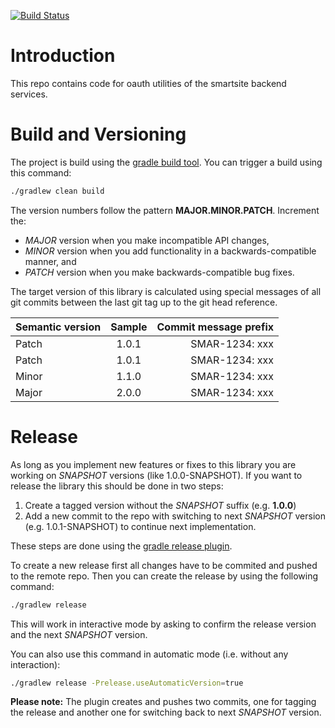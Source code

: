 [![Build Status](https://dev.azure.com/pt-iot/smartsite/_apis/build/status/csm.cloud.oauth-utilities?branchName=master)](https://dev.azure.com/pt-iot/smartsite/_build/latest?definitionId=56?branchName=master)

# Introduction

This repo contains code for oauth utilities of the smartsite backend services.

# Build and Versioning

The project is build using the [gradle build tool](https://gradle.org/). You can trigger a build using this command:

```Bash
./gradlew clean build
```

The version numbers follow the pattern **MAJOR.MINOR.PATCH**.
Increment the:

- *MAJOR* version when you make incompatible API changes,
- *MINOR* version when you add functionality in a backwards-compatible manner, and
- *PATCH* version when you make backwards-compatible bug fixes.

The target version of this library is calculated using special messages of all git commits between the last git tag up to the git head reference.

| Semantic version | Sample  | Commit message prefix  |
| -----------------|:-------:| ----------------------:|
| Patch            | 1.0.1   | SMAR-1234: xxx         |
| Patch            | 1.0.1   | SMAR-1234: xxx         |
| Minor            | 1.1.0   | SMAR-1234: xxx         |
| Major            | 2.0.0   | SMAR-1234: xxx         |

# Release

As long as you implement new features or fixes to this library you are working on *SNAPSHOT* versions (like 1.0.0-SNAPSHOT).
If you want to release the library this should be done in two steps:

1. Create a tagged version without the *SNAPSHOT* suffix (e.g. **1.0.0**)
2. Add a new commit to the repo with switching to next *SNAPSHOT* version (e.g. 1.0.1-SNAPSHOT) to continue next implementation.

These steps are done using the [gradle release plugin](https://github.com/researchgate/gradle-release).

To create a new release first all changes have to be commited and pushed to the remote repo.
Then you can create the release by using the following command:

```Bash
./gradlew release
```

This will work in interactive mode by asking to confirm the release version and the next *SNAPSHOT* version.

You can also use this command in automatic mode (i.e. without any interaction):

```Bash
./gradlew release -Prelease.useAutomaticVersion=true
```

**Please note:** The plugin creates and pushes two commits, one for tagging the release and another one for switching back to next *SNAPSHOT* version.
